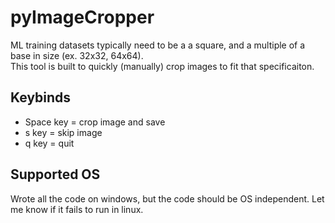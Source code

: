 # pyImageCropper
ML training datasets typically need to be a a square, and a multiple of a base in size (ex. 32x32, 64x64). <br />
This tool is built to quickly (manually) crop images to fit that specificaiton.

## Keybinds
- Space key = crop image and save
- s key = skip image
- q key = quit

## Supported OS
Wrote all the code on windows, but the code should be OS independent. Let me know if it fails to run in linux.

